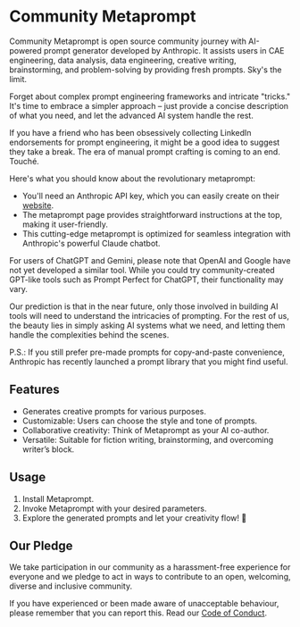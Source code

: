 # Community Metaprompt

Community Metaprompt is open source community journey with AI-powered prompt generator developed by Anthropic. It assists users in CAE engineering, data analysis, data engineering, creative writing, brainstorming, and problem-solving by providing fresh prompts. Sky's the limit.

Forget about complex prompt engineering frameworks and intricate "tricks." It's time to embrace a simpler approach – just provide a concise description of what you need, and let the advanced AI system handle the rest.

If you have a friend who has been obsessively collecting LinkedIn endorsements for prompt engineering, it might be a good idea to suggest they take a break. The era of manual prompt crafting is coming to an end. Touché.

Here's what you should know about the revolutionary metaprompt:

- You'll need an Anthropic API key, which you can easily create on their [website](https://console.anthropic.com/create).
- The metaprompt page provides straightforward instructions at the top, making it user-friendly.
- This cutting-edge metaprompt is optimized for seamless integration with Anthropic's powerful Claude chatbot.

For users of ChatGPT and Gemini, please note that OpenAI and Google have not yet developed a similar tool. While you could try community-created GPT-like tools such as Prompt Perfect for ChatGPT, their functionality may vary.

Our prediction is that in the near future, only those involved in building AI tools will need to understand the intricacies of prompting. For the rest of us, the beauty lies in simply asking AI systems what we need, and letting them handle the complexities behind the scenes.

P.S.: If you still prefer pre-made prompts for copy-and-paste convenience, Anthropic has recently launched a prompt library that you might find useful.

## Features

- Generates creative prompts for various purposes.
- Customizable: Users can choose the style and tone of prompts.
- Collaborative creativity: Think of Metaprompt as your AI co-author.
- Versatile: Suitable for fiction writing, brainstorming, and overcoming writer’s block.

## Usage

1. Install Metaprompt.
2. Invoke Metaprompt with your desired parameters.
3. Explore the generated prompts and let your creativity flow! 🚀

## Our Pledge

We take participation in our community as a harassment-free experience for everyone and we pledge to act in ways to contribute to an open, welcoming, diverse and inclusive community.  

If you have experienced or been made aware of unacceptable behaviour, please remember that you can report this.  Read our [Code of Conduct](https://github.com/EddieHubCommunity/template/blob/main/CODE_OF_CONDUCT.md).
